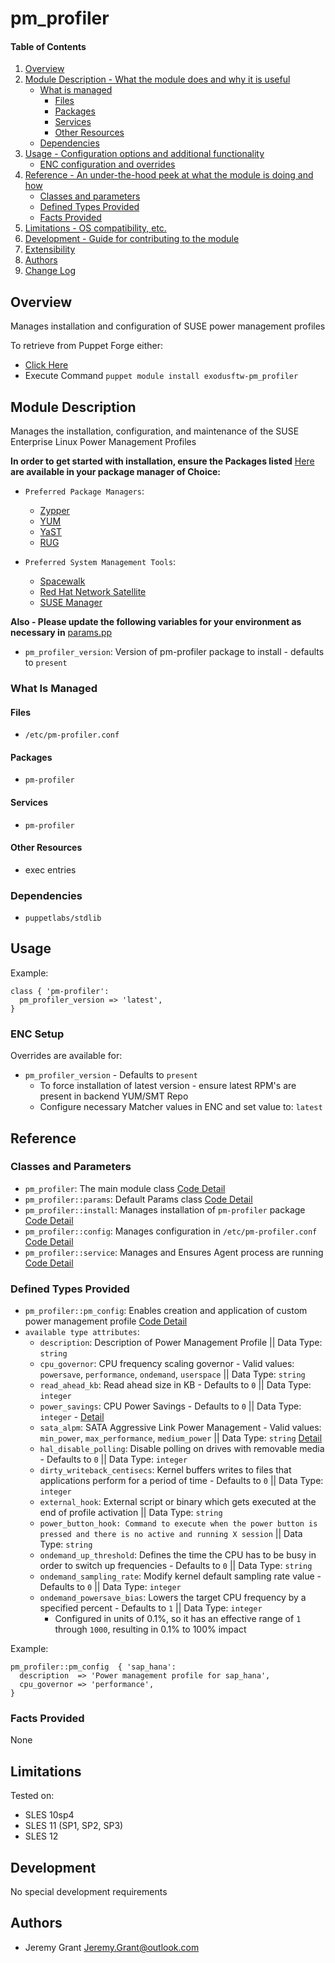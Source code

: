 # pm_profiler

#### Table of Contents

1. [Overview](#overview)
2. [Module Description - What the module does and why it is useful](#module-description)
    * [What is managed](#what-is-managed)
      * [Files](#files)
      * [Packages](#packages)
      * [Services](#services)
      * [Other Resources](#other-resources)
    * [Dependencies](#dependencies)
3. [Usage - Configuration options and additional functionality](#usage)
    * [ENC configuration and overrides](#enc-setup)
4. [Reference - An under-the-hood peek at what the module is doing and how](#reference)
    * [Classes and parameters](#classes-and-parameters)
    * [Defined Types Provided](#defined-types-provided)
    * [Facts Provided](#facts-provided)
5. [Limitations - OS compatibility, etc.](#limitations)
6. [Development - Guide for contributing to the module](#development)
7. [Extensibility](#extensibility)
8. [Authors](#authors)
9. [Change Log](https://github.com/exodusftw/puppet-pm-profiler/tree/master/CHANGELOG.md)

## Overview

Manages installation and configuration of SUSE power management profiles

To retrieve from Puppet Forge either:
* [Click Here](https://forge.puppetlabs.com/exodusftw/pm_profiler)
* Execute Command `puppet module install exodusftw-pm_profiler`

## Module Description

Manages the installation, configuration, and maintenance of the SUSE Enterprise Linux Power Management Profiles

**In order to get started with installation, ensure the Packages listed** [Here](#packages) **are available in your package manager of Choice:**

* `Preferred Package Managers`:
  * [Zypper](https://en.opensuse.org/Portal:Zypper)
  * [YUM](http://yum.baseurl.org/)
  * [YaST](https://en.opensuse.org/Portal:YaST)
  * [RUG](https://www.suse.com/documentation/sled10/sled_deployment_sp1/data/sec_onlineupdate_rug.html)

* `Preferred System Management Tools`:
  * [Spacewalk](http://spacewalk.redhat.com/)
  * [Red Hat Network Satellite](https://access.redhat.com/products/red-hat-satellite)
  * [SUSE Manager](https://www.suse.com/products/suse-manager/)

**Also - Please update the following variables for your environment as necessary in** [params.pp](https://github.com/exodusftw/puppet-pm-profiler/tree/master/manifests/params.pp)

* `pm_profiler_version`: Version of pm-profiler package to install - defaults to `present`

### What Is Managed

#### Files
* `/etc/pm-profiler.conf`

#### Packages
* `pm-profiler`

#### Services
* `pm-profiler`

#### Other Resources

* exec entries

### Dependencies
* `puppetlabs/stdlib`

## Usage
Example:
```puppet
class { 'pm-profiler':
  pm_profiler_version => 'latest',
}
```

### ENC Setup
Overrides are available for:
* `pm_profiler_version` - Defaults to `present`
  * To force installation of latest version - ensure latest RPM's are present in backend YUM/SMT Repo
  * Configure necessary Matcher values in ENC and set value to: `latest`

## Reference

### Classes and Parameters
* `pm_profiler`: The main module class [Code Detail](https://github.com/exodusftw/puppet-pm-profiler/tree/master/manifests/init.pp)
* `pm_profiler::params`: Default Params class [Code Detail](https://github.com/exodusftw/puppet-pm-profiler/tree/master/manifests/params.pp)
* `pm_profiler::install`: Manages installation of `pm-profiler` package [Code Detail](https://github.com/exodusftw/puppet-pm-profiler/tree/master/manifests/install.pp)
* `pm_profiler::config`: Manages configuration in `/etc/pm-profiler.conf` [Code Detail](https://github.com/exodusftw/puppet-pm-profiler/tree/master/manifests/config.pp)
* `pm_profiler::service`: Manages and Ensures Agent process are running [Code Detail](https://github.com/exodusftw/puppet-pm-profiler/tree/master/manifests/service.pp)

### Defined Types Provided
* `pm_profiler::pm_config`: Enables creation and application of custom power management profile [Code Detail](https://github.com/exodusftw/puppet-pm-profiler/tree/master/manifests/pm_config.pp)
* `available type attributes`:
  * `description`: Description of Power Management Profile || Data Type: `string`
  * `cpu_governor`: CPU frequency scaling governor - Valid values: `powersave`, `performance`, `ondemand`, `userspace` || Data Type: `string`
  * `read_ahead_kb`: Read ahead size in KB - Defaults to `0` || Data Type: `integer`
  * `power_savings`: CPU Power Savings - Defaults to `0` || Data Type: `integer` - [Detail](http://www.lesswatts.org/tips/cpu.php)
  * `sata_alpm`: SATA Aggressive Link Power Management - Valid values: `min_power`, `max_performance`, `medium_power` || Data Type: `string` [Detail](http://www.lesswatts.org/tips/disks.php)
  * `hal_disable_polling`: Disable polling on drives with removable media - Defaults to `0` || Data Type: `integer`
  * `dirty_writeback_centisecs`: Kernel buffers writes to files that applications perform for a period of time - Defaults to `0` || Data Type: `integer`
  * `external_hook`: External script or binary which gets executed at the end of profile activation || Data Type: `string`
  * `power_button_hook: Command to execute when the power button is pressed and there is no active and running X session` || Data Type: `string`
  * `ondemand_up_threshold`: Defines the time the CPU has to be busy in order to switch up frequencies - Defaults to `0` || Data Type: `string`
  * `ondemand_sampling_rate`: Modify kernel default sampling rate value - Defaults to `0` || Data Type: `integer`
  * `ondemand_powersave_bias`: Lowers the target CPU frequency by a specified percent - Defaults to `1` || Data Type: `integer`
    * Configured in units of 0.1%, so it has an effective range of `1` through `1000`, resulting in 0.1% to 100% impact

Example:
```puppet
pm_profiler::pm_config  { 'sap_hana':
  description  => 'Power management profile for sap_hana',
  cpu_governor => 'performance',
}
```

### Facts Provided
None

## Limitations

Tested on:
* SLES 10sp4
* SLES 11 (SP1, SP2, SP3)
* SLES 12

## Development
No special development requirements

## Authors

* Jeremy Grant <Jeremy.Grant@outlook.com>

